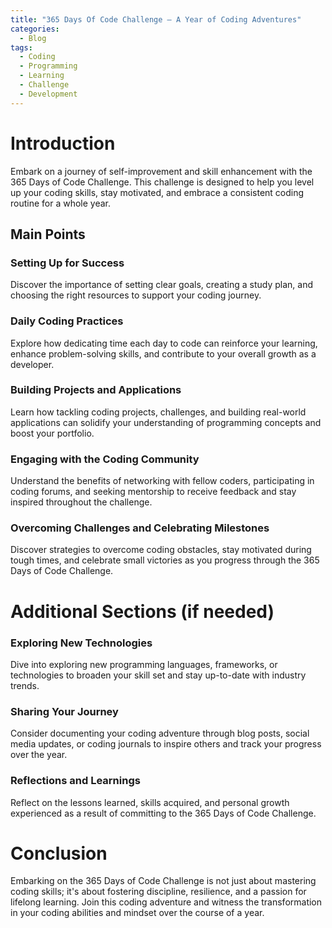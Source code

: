 ```yaml
---
title: "365 Days Of Code Challenge – A Year of Coding Adventures"
categories:
  - Blog
tags:
  - Coding
  - Programming
  - Learning
  - Challenge
  - Development
---
```


# Introduction
Embark on a journey of self-improvement and skill enhancement with the 365 Days of Code Challenge. This challenge is designed to help you level up your coding skills, stay motivated, and embrace a consistent coding routine for a whole year.

## Main Points
### Setting Up for Success
Discover the importance of setting clear goals, creating a study plan, and choosing the right resources to support your coding journey.

### Daily Coding Practices
Explore how dedicating time each day to code can reinforce your learning, enhance problem-solving skills, and contribute to your overall growth as a developer.

### Building Projects and Applications
Learn how tackling coding projects, challenges, and building real-world applications can solidify your understanding of programming concepts and boost your portfolio.

### Engaging with the Coding Community
Understand the benefits of networking with fellow coders, participating in coding forums, and seeking mentorship to receive feedback and stay inspired throughout the challenge.

### Overcoming Challenges and Celebrating Milestones
Discover strategies to overcome coding obstacles, stay motivated during tough times, and celebrate small victories as you progress through the 365 Days of Code Challenge.

# Additional Sections (if needed)
### Exploring New Technologies
Dive into exploring new programming languages, frameworks, or technologies to broaden your skill set and stay up-to-date with industry trends.

### Sharing Your Journey
Consider documenting your coding adventure through blog posts, social media updates, or coding journals to inspire others and track your progress over the year.

### Reflections and Learnings
Reflect on the lessons learned, skills acquired, and personal growth experienced as a result of committing to the 365 Days of Code Challenge.

# Conclusion
Embarking on the 365 Days of Code Challenge is not just about mastering coding skills; it's about fostering discipline, resilience, and a passion for lifelong learning. Join this coding adventure and witness the transformation in your coding abilities and mindset over the course of a year.
